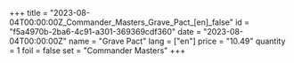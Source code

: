 +++
title = "2023-08-04T00:00:00Z_Commander_Masters_Grave_Pact_[en]_false"
id = "f5a4970b-2ba6-4c91-a301-369369cdf360"
date = "2023-08-04T00:00:00Z"
name = "Grave Pact"
lang = ["en"]
price = "10.49"
quantity = 1
foil = false
set = "Commander Masters"
+++
